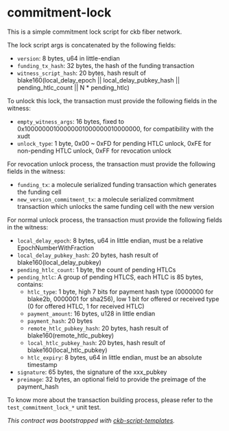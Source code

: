 # commitment-lock

This is a simple commitment lock script for ckb fiber network.

The lock script args is concatenated by the following fields:

- `version`: 8 bytes, u64 in little-endian
- `funding_tx_hash`: 32 bytes, the hash of the funding transaction
- `witness_script_hash`: 20 bytes, hash result of blake160(local_delay_epoch || local_delay_pubkey_hash || pending_htlc_count || N * pending_htlc)

To unlock this lock, the transaction must provide the following fields in the witness:
- `empty_witness_args`: 16 bytes, fixed to 0x10000000100000001000000010000000, for compatibility with the xudt
- `unlock_type`: 1 byte, 0x00 ~ 0xFD for pending HTLC unlock, 0xFE for non-pending HTLC unlock, 0xFF for revocation unlock

For revocation unlock process, the transaction must provide the following fields in the witness:
- `funding_tx`: a molecule serialized funding transaction which generates the funding cell
- `new_version_commitment_tx`: a molecule serialized commitment transaction which unlocks the same funding cell with the new version

For normal unlock process, the transaction must provide the following fields in the witness:
- `local_delay_epoch`: 8 bytes, u64 in little endian, must be a relative EpochNumberWithFraction
- `local_delay_pubkey_hash`: 20 bytes, hash result of blake160(local_delay_pubkey)
- `pending_htlc_count`: 1 byte, the count of pending HTLCs
- `pending_htlc`: A group of pending HTLCS, each HTLC is 85 bytes, contains:
    - `htlc_type`: 1 byte, high 7 bits for payment hash type (0000000 for blake2b, 0000001 for sha256), low 1 bit for offered or received  type (0 for offered HTLC, 1 for received HTLC)
    - `payment_amount`: 16 bytes, u128 in little endian
    - `payment_hash`: 20 bytes
    - `remote_htlc_pubkey_hash`: 20 bytes, hash result of blake160(remote_htlc_pubkey)
    - `local_htlc_pubkey_hash`: 20 bytes, hash result of blake160(local_htlc_pubkey)
    - `htlc_expiry`: 8 bytes, u64 in little endian, must be an absolute timestamp
- `signature`: 65 bytes, the signature of the xxx_pubkey
- `preimage`: 32 bytes, an optional field to provide the preimage of the payment_hash

To know more about the transaction building process, please refer to the `test_commitment_lock_*` unit test.

*This contract was bootstrapped with [ckb-script-templates].*

[ckb-script-templates]: https://github.com/cryptape/ckb-script-templates
